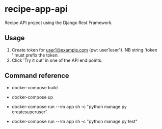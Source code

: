 # recipe-app-api
Recipe API project using the Django Rest Framework.

## Usage
1. Create token for user1@example.com (pw: user1user1).  NB string 'token ' must prefix the token.
2. Click 'Try it out' in one of the API end points.

## Command reference
- docker-compose build
- docker-compose up

- docker-compose run --rm app sh -c "python manage.py createsuperuser"
- docker-compose run --rm app sh -c "python manage.py test"